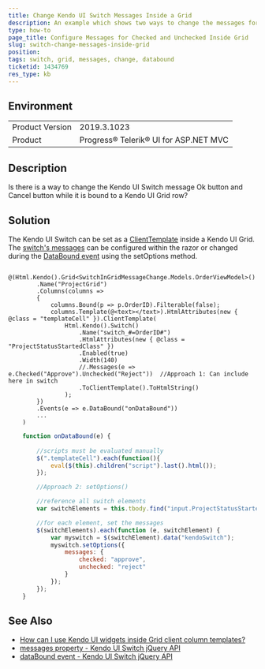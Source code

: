 ```yaml
---
title: Change Kendo UI Switch Messages Inside a Grid
description: An example which shows two ways to change the messages for the Kendo UI Switch in a Grid
type: how-to
page_title: Configure Messages for Checked and Unchecked Inside Grid
slug: switch-change-messages-inside-grid
position: 
tags: switch, grid, messages, change, databound
ticketid: 1434769
res_type: kb
---
```


## Environment
<table>
	<tbody>
		<tr>
			<td>Product Version</td>
			<td>2019.3.1023</td>
		</tr>
		<tr>
			<td>Product</td>
			<td>Progress® Telerik® UI for ASP.NET MVC</td>
		</tr>
	</tbody>
</table>


## Description
Is there is a way to change the Kendo UI Switch message Ok button and Cancel button while it is bound to a Kendo UI Grid row?

## Solution
The Kendo UI Switch can be set as a [ClientTemplate](https://docs.telerik.com/aspnet-mvc/helpers/data-management/grid/faq#how-can-i-use-kendo-ui-widgets-inside-grid-client-column-templates) inside a Kendo UI Grid.  The [switch's messages](https://docs.telerik.com/kendo-ui/api/javascript/ui/switch/configuration/messages) can be configured within the razor or changed during the [DataBound event](https://docs.telerik.com/kendo-ui/api/javascript/ui/grid/events/databound) using the setOptions method.  

```Razor
    @(Html.Kendo().Grid<SwitchInGridMessageChange.Models.OrderViewModel>()
        .Name("ProjectGrid")
        .Columns(columns =>
        {
            columns.Bound(p => p.OrderID).Filterable(false);
            columns.Template(@<text></text>).HtmlAttributes(new { @class = "templateCell" }).ClientTemplate(
                Html.Kendo().Switch()
                    .Name("switch_#=OrderID#")
                    .HtmlAttributes(new { @class = "ProjectStatusStartedClass" })
                    .Enabled(true)
                    .Width(140)
                    //.Messages(e => e.Checked("Approve").Unchecked("Reject"))  //Approach 1: Can include here in switch
                    .ToClientTemplate().ToHtmlString()
                );
        })
        .Events(e => e.DataBound("onDataBound"))
        ...
    )
```
```JavaScript
    function onDataBound(e) {
        
        //scripts must be evaluated manually 
        $(".templateCell").each(function(){
            eval($(this).children("script").last().html());  
        });

        //Approach 2: setOptions()    

        //reference all switch elements
        var switchElements = this.tbody.find("input.ProjectStatusStartedClass");  

        //for each element, set the messages
        $(switchElements).each(function (e, switchElement) {  
            var myswitch = $(switchElement).data("kendoSwitch");
            myswitch.setOptions({
                messages: {
                    checked: "approve",
                    unchecked: "reject"
                }
            });
        });
    }
```

## See Also
* [How can I use Kendo UI widgets inside Grid client column templates?](https://docs.telerik.com/aspnet-mvc/helpers/data-management/grid/faq#how-can-i-use-kendo-ui-widgets-inside-grid-client-column-templates)
* [messages property - Kendo UI Switch jQuery API](https://docs.telerik.com/kendo-ui/api/javascript/ui/switch/configuration/messages)
* [dataBound event - Kendo UI Switch jQuery API](https://docs.telerik.com/kendo-ui/api/javascript/ui/grid/events/databound)
